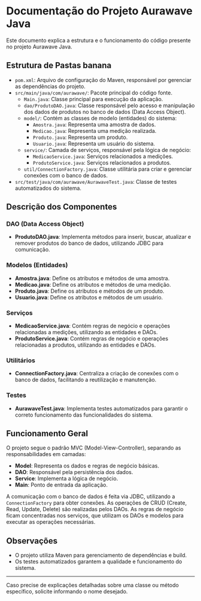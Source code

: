 # Documentação do Projeto Aurawave Java

Este documento explica a estrutura e o funcionamento do código presente no projeto Aurawave Java.

## Estrutura de Pastas banana 

- `pom.xml`: Arquivo de configuração do Maven, responsável por gerenciar as dependências do projeto.
- `src/main/java/com/aurawave/`: Pacote principal do código fonte.
  - `Main.java`: Classe principal para execução da aplicação.
  - `dao/ProdutoDAO.java`: Classe responsável pelo acesso e manipulação dos dados de produtos no banco de dados (Data Access Object).
  - `model/`: Contém as classes de modelo (entidades) do sistema:
    - `Amostra.java`: Representa uma amostra de dados.
    - `Medicao.java`: Representa uma medição realizada.
    - `Produto.java`: Representa um produto.
    - `Usuario.java`: Representa um usuário do sistema.
  - `service/`: Camada de serviços, responsável pela lógica de negócio:
    - `MedicaoService.java`: Serviços relacionados a medições.
    - `ProdutoService.java`: Serviços relacionados a produtos.
  - `util/ConnectionFactory.java`: Classe utilitária para criar e gerenciar conexões com o banco de dados.
- `src/test/java/com/aurawave/AurawaveTest.java`: Classe de testes automatizados do sistema.

## Descrição dos Componentes

### DAO (Data Access Object)
- **ProdutoDAO.java**: Implementa métodos para inserir, buscar, atualizar e remover produtos do banco de dados, utilizando JDBC para comunicação.

### Modelos (Entidades)
- **Amostra.java**: Define os atributos e métodos de uma amostra.
- **Medicao.java**: Define os atributos e métodos de uma medição.
- **Produto.java**: Define os atributos e métodos de um produto.
- **Usuario.java**: Define os atributos e métodos de um usuário.

### Serviços
- **MedicaoService.java**: Contém regras de negócio e operações relacionadas a medições, utilizando as entidades e DAOs.
- **ProdutoService.java**: Contém regras de negócio e operações relacionadas a produtos, utilizando as entidades e DAOs.

### Utilitários
- **ConnectionFactory.java**: Centraliza a criação de conexões com o banco de dados, facilitando a reutilização e manutenção.

### Testes
- **AurawaveTest.java**: Implementa testes automatizados para garantir o correto funcionamento das funcionalidades do sistema.

## Funcionamento Geral

O projeto segue o padrão MVC (Model-View-Controller), separando as responsabilidades em camadas:
- **Model**: Representa os dados e regras de negócio básicas.
- **DAO**: Responsável pela persistência dos dados.
- **Service**: Implementa a lógica de negócio.
- **Main**: Ponto de entrada da aplicação.

A comunicação com o banco de dados é feita via JDBC, utilizando a `ConnectionFactory` para obter conexões. As operações de CRUD (Create, Read, Update, Delete) são realizadas pelos DAOs. As regras de negócio ficam concentradas nos serviços, que utilizam os DAOs e modelos para executar as operações necessárias.

## Observações
- O projeto utiliza Maven para gerenciamento de dependências e build.
- Os testes automatizados garantem a qualidade e funcionamento do sistema.

---

Caso precise de explicações detalhadas sobre uma classe ou método específico, solicite informando o nome desejado.